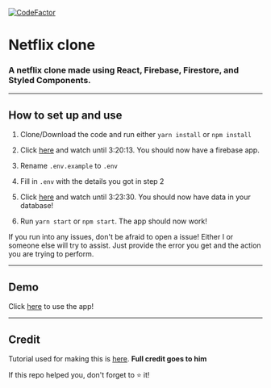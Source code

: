 [![CodeFactor](https://www.codefactor.io/repository/github/app-clones/netflix-clone/badge)](https://www.codefactor.io/repository/github/app-clones/netflix-clone)
# Netflix clone

### A netflix clone made using React, Firebase, Firestore, and Styled Components.

---

## How to set up and use

1. Clone/Download the code and run either `yarn install` or `npm install`

2. Click [here](https://youtu.be/x_EEwGe-a9o?t=11559) and watch until 3:20:13. You should now have a firebase app.

3. Rename `.env.example` to `.env`

4. Fill in `.env` with the details you got in step 2

5. Click [here](https://youtu.be/x_EEwGe-a9o?t=12056) and watch until 3:23:30. You should now have data in your database!

6. Run `yarn start` or `npm start`. The app should now work!

If you run into any issues, don't be afraid to open a issue! Either I or someone else will try to assist. Just provide the error you get and the action you are trying to perform.

---

## Demo

Click [here](https://beat-netflix-clone.vercel.app/) to use the app!

---

## Credit

Tutorial used for making this is [here](https://www.youtube.com/watch?v=x_EEwGe-a9o&feature=youtu.be). **Full credit goes to him**

If this repo helped you, don't forget to ⭐ it!
